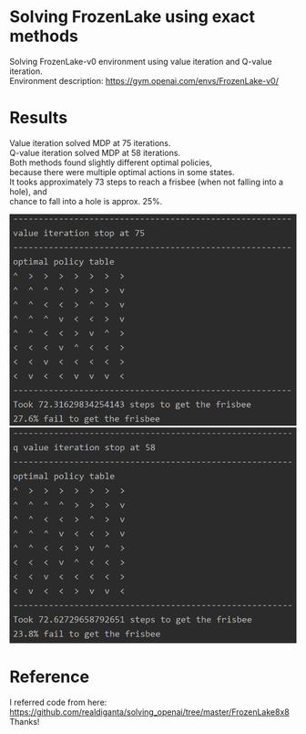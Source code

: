 # Solving FrozenLake using exact methods

Solving FrozenLake-v0 environment using value iteration and Q-value iteration.  
Environment description: https://gym.openai.com/envs/FrozenLake-v0/  

# Results

Value iteration solved MDP at 75 iterations.  
Q-value iteration solved MDP at 58 iterations.  
Both methods found slightly different optimal policies,  
because there were multiple optimal actions in some states.  
It tooks approximately 73 steps to reach a frisbee (when not falling into a hole), and  
chance to fall into a hole is approx. 25%.  

![val_result](/val_result.png)
![q_val_result](/q_val_result.png)

# Reference
I referred code from here:  
https://github.com/realdiganta/solving_openai/tree/master/FrozenLake8x8  
Thanks!  
